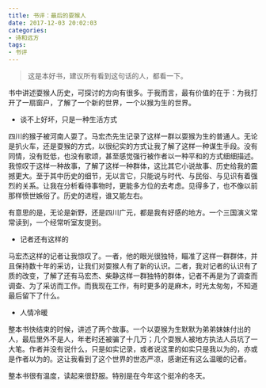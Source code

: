 ```yaml
---
title: 书评：最后的耍猴人
date: 2017-12-03 20:02:03
categories:
- 诗和远方
tags:
- 书评
---
```


> 这是本好书，建议所有看到这句话的人，都看一下。

书中讲述耍猴人历史，可探讨的方向有很多。于我而言，最有价值的在于：为我打开了一扇窗户，了解了一个新的世界，一个以猴为生的世界。

-  谈不上好坏，只是一种生活方式

四川的猴子被河南人耍了。马宏杰先生记录了这样一群以耍猴为生的普通人。无论是扒火车，还是耍猴的方式，以很纪实的方式让我了解了这样一种谋生手段。没有同情，没有贬低，也没有歌颂，甚至感觉强行被作者以一种平和的方式细细描述。我惊叹于这样一种故事，了解了这样一种群体，这比其它小说故事、历史给我的震撼更大。至于其中历史的细节，无以言它，只能说与时代、与民俗、与见识有着强烈的关系。让我在分析看待事物时，更能多方位的去考虑。见得多了，也不像以前那样愤世嫉俗了。历史的进程，谁又能左右。

有意思的是，无论是新野，还是四川广元，都是我有好感的地方。一个三国演义常常读到，一个经常听室友提到。

- 记者还有这样的

马宏杰这样的记者让我惊叹了。一者，他的眼光很独特，瞄准了这样一群群体，并且保持数十年的采访，让我们对耍猴人有了新的认识。二者，我对记者的认识有了质的改变，了解了还有马宏杰、柴静这样一群独特的群体，记者不再是为了调查而调查、为了采访而工作。而我现在工作，有时更多的是麻木，时光太匆匆，不知道最后留下了什么。

- 人情冷暖

整本书快结束的时候，讲述了两个故事。一个以耍猴为生默默为弟弟妹妹付出的人，最后里外不是人，年老时还被骗了十几万；几个耍猴人被地方执法人员坑了一大笔。作者并没有说什么，只是如实记录，或者说这里的如实只是我以为的，亦或是作者以为的。这让我看到了这个世界的世态严凉，感谢还有这么温暖的记者。

整本书很有温度，读起来很舒服。特别是在今年这个挺冷的冬天。
